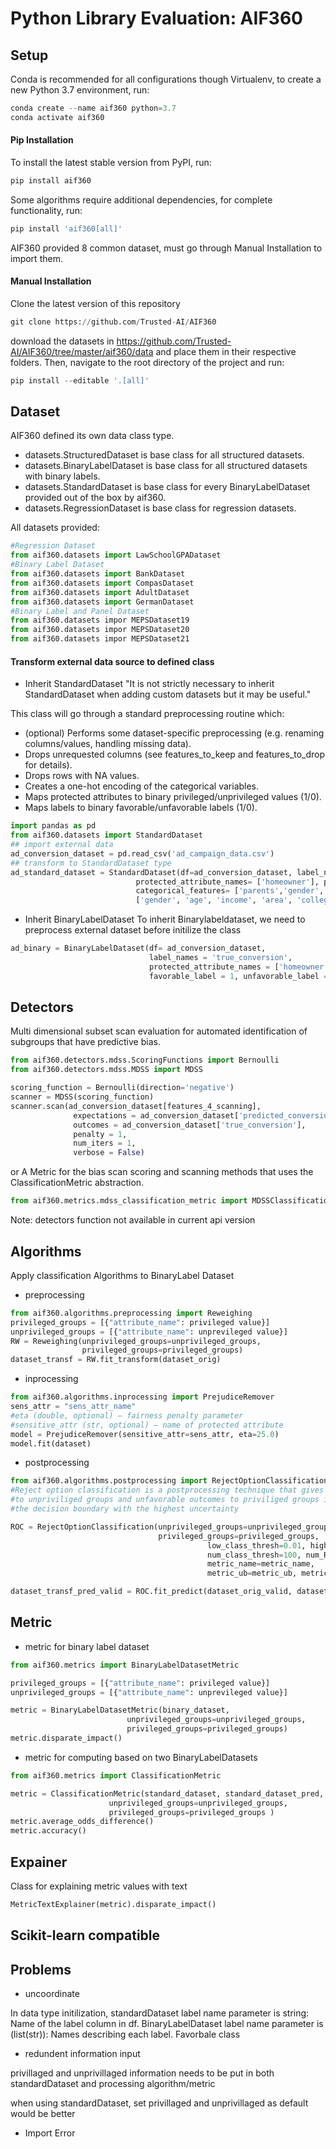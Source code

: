 # Python Library Evaluation: AIF360

## Setup
Conda is recommended for all configurations though Virtualenv, to create a new Python 3.7 environment, run:
```python
conda create --name aif360 python=3.7
conda activate aif360
```

#### Pip Installation
To install the latest stable version from PyPI, run:
```python
pip install aif360
```
Some algorithms require additional dependencies, for complete functionality, run:
```python
pip install 'aif360[all]'
```

AIF360 provided 8 common dataset, must go through Manual Installation to import them.
#### Manual Installation
Clone the latest version of this repository
```python
git clone https://github.com/Trusted-AI/AIF360
```
download the datasets in https://github.com/Trusted-AI/AIF360/tree/master/aif360/data and place them in their respective folders. Then, navigate to the root directory of the project and run:
```python
pip install --editable '.[all]'
```

## Dataset
AIF360 defined its own data class type.
 * datasets.StructuredDataset is base class for all structured datasets.
 * datasets.BinaryLabelDataset is base class for all structured datasets with binary labels.
 * datasets.StandardDataset is base class for every BinaryLabelDataset provided out of the box by aif360. 
 * datasets.RegressionDataset is base class for regression datasets.

All datasets provided:
```python
#Regression Dataset
from aif360.datasets import LawSchoolGPADataset 
#Binary Label Dataset
from aif360.datasets import BankDataset
from aif360.datasets import CompasDataset
from aif360.datasets import AdultDataset
from aif360.datasets import GermanDataset
#Binary Label and Panel Dataset
from aif360.datasets impor MEPSDataset19
from aif360.datasets impor MEPSDataset20
from aif360.datasets impor MEPSDataset21
```

#### Transform external data source to defined class
* Inherit StandardDataset
"It is not strictly necessary to inherit StandardDataset when adding custom datasets but it may be useful."

This class will go through a standard preprocessing routine which:
- (optional) Performs some dataset-specific preprocessing (e.g. renaming columns/values, handling missing data).
- Drops unrequested columns (see features_to_keep and features_to_drop for details).
- Drops rows with NA values.
- Creates a one-hot encoding of the categorical variables.
- Maps protected attributes to binary privileged/unprivileged values (1/0).
- Maps labels to binary favorable/unfavorable labels (1/0).

```python
import pandas as pd
from aif360.datasets import StandardDataset
## import external data
ad_conversion_dataset = pd.read_csv('ad_campaign_data.csv')
## transform to StandardDataset type
ad_standard_dataset = StandardDataset(df=ad_conversion_dataset, label_name= 'true_conversion', favorable_classes= [1],
                            protected_attribute_names= ['homeowner'], privileged_classes= [[0]] ,
                            categorical_features= ['parents','gender', 'college_educated','area','income', 'age'], features_to_keep=    
                            ['gender', 'age', 'income', 'area', 'college_educated', 'homeowner','parents', 'predicted_probability'])
```

* Inherit BinaryLabelDataset
To inherit Binarylabeldataset, we need to preprocess external dataset before initilize the class
```python
ad_binary = BinaryLabelDataset(df= ad_conversion_dataset, 
                               label_names = 'true_conversion',
                               protected_attribute_names = ['homeowner'],
                               favorable_label = 1, unfavorable_label = 0)
```

## Detectors
Multi dimensional subset scan evaluation for automated identification of subgroups that have predictive bias.
```python
from aif360.detectors.mdss.ScoringFunctions import Bernoulli
from aif360.detectors.mdss.MDSS import MDSS

scoring_function = Bernoulli(direction='negative')
scanner = MDSS(scoring_function)
scanner.scan(ad_conversion_dataset[features_4_scanning],
              expectations = ad_conversion_dataset['predicted_conversion'],
              outcomes = ad_conversion_dataset['true_conversion'],
              penalty = 1,
              num_iters = 1,
              verbose = False)

```
or
A Metric for the bias scan scoring and scanning methods that uses the ClassificationMetric abstraction.
```python
from aif360.metrics.mdss_classification_metric import MDSSClassificationMetric 
```

Note: detectors function not available in current api version

## Algorithms
Apply classification Algorithms to BinaryLabel Dataset
* preprocessing
```python
from aif360.algorithms.preprocessing import Reweighing
privileged_groups = [{"attribute_name": privileged value}]
unprivileged_groups = [{"attribute_name": unprevileged value}]
RW = Reweighing(unprivileged_groups=unprivileged_groups,
                privileged_groups=privileged_groups)
dataset_transf = RW.fit_transform(dataset_orig)
```
* inprocessing
```python
from aif360.algorithms.inprocessing import PrejudiceRemover
sens_attr = "sens_attr_name"
#eta (double, optional) – fairness penalty parameter
#sensitive_attr (str, optional) – name of protected attribute
model = PrejudiceRemover(sensitive_attr=sens_attr, eta=25.0)
model.fit(dataset)
````

* postprocessing
```python
from aif360.algorithms.postprocessing import RejectOptionClassification
#Reject option classification is a postprocessing technique that gives favorable outcomes 
#to unpriviliged groups and unfavorable outcomes to priviliged groups in a confidence band around 
#the decision boundary with the highest uncertainty

ROC = RejectOptionClassification(unprivileged_groups=unprivileged_groups,
                                 privileged_groups=privileged_groups,
                                            low_class_thresh=0.01, high_class_thresh=0.99,
                                            num_class_thresh=100, num_ROC_margin=50,
                                            metric_name=metric_name,
                                            metric_ub=metric_ub, metric_lb=metric_lb)

dataset_transf_pred_valid = ROC.fit_predict(dataset_orig_valid, dataset_pred_valid)

```

## Metric
- metric for binary label dataset
```python
from aif360.metrics import BinaryLabelDatasetMetric

privileged_groups = [{"attribute_name": privileged value}]
unprivileged_groups = [{"attribute_name": unprevileged value}]

metric = BinaryLabelDatasetMetric(binary_dataset, 
                          unprivileged_groups=unprivileged_groups, 
                          privileged_groups=privileged_groups)                      
metric.disparate_impact()
```
- metric for computing based on two BinaryLabelDatasets
```python
from aif360.metrics import ClassificationMetric

metric = ClassificationMetric(standard_dataset, standard_dataset_pred, 
                      unprivileged_groups=unprivileged_groups,
                      privileged_groups=privileged_groups )            
metric.average_odds_difference()
metric.accuracy()
```



## Expainer
Class for explaining metric values with text
```python
MetricTextExplainer(metric).disparate_impact()
```





## Scikit-learn compatible


## Problems
* uncoordinate

In data type initilization, standardDataset label name parameter is string: Name of the label column in df. BinaryLabelDataset label name parameter is (list(str)): Names describing each label.
Favorbale class

* redundent information input 

privillaged and unprivillaged information needs to be put in both standardDataset and processing algorithm/metric

when using standardDataset, set privillaged and unprivillaged as default would be better

*  Import Error


 
